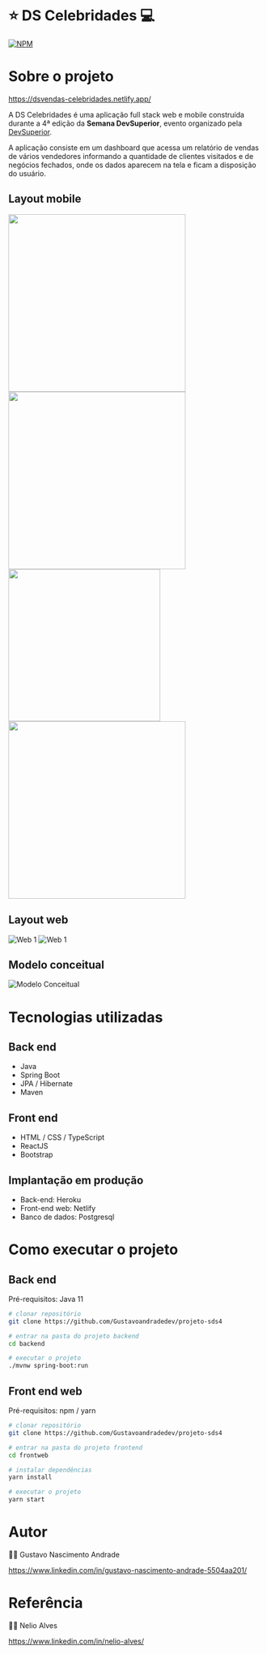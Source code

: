 
# :star: DS Celebridades :computer: 
[![NPM](https://img.shields.io/npm/l/react)](https://github.com/Gustavoandradedev/projeto-sds4/blob/main/LICENSE) 

# Sobre o projeto

https://dsvendas-celebridades.netlify.app/

A DS Celebridades é uma aplicação full stack web e mobile construída durante a 4ª edição da **Semana DevSuperior**, evento organizado pela [DevSuperior](https://devsuperior.com "Site da DevSuperior").

A aplicação consiste em um dashboard que acessa um relatório de vendas de vários vendedores informando a quantidade de clientes visitados e de negócios fechados, onde os dados aparecem na tela e ficam a disposição do usuário.

## Layout mobile
<img src="https://github.com/Gustavoandradedev/projeto-sds4/blob/main/assets/2.png" width="350"> <img src="https://github.com/Gustavoandradedev/projeto-sds4/blob/main/assets/4.png" width="350">
<img src="https://github.com/Gustavoandradedev/projeto-sds4/blob/main/assets/1.png" width="300"> 
<img src="https://github.com/Gustavoandradedev/projeto-sds4/blob/main/assets/3.png" width="350">
 
## Layout web
![Web 1](https://github.com/Gustavoandradedev/projeto-sds4/blob/main/assets/5.jpg)
![Web 1](https://github.com/Gustavoandradedev/projeto-sds4/blob/main/assets/6.jpg)


## Modelo conceitual
![Modelo Conceitual](https://raw.githubusercontent.com/devsuperior/bds-assets/main/sds/sds3-mc.png)

# Tecnologias utilizadas
## Back end
- Java
- Spring Boot
- JPA / Hibernate
- Maven
## Front end
- HTML / CSS / TypeScript
- ReactJS
- Bootstrap

## Implantação em produção
- Back-end: Heroku
- Front-end web: Netlify
- Banco de dados: Postgresql

# Como executar o projeto

## Back end
Pré-requisitos: Java 11

```bash
# clonar repositório
git clone https://github.com/Gustavoandradedev/projeto-sds4

# entrar na pasta do projeto backend
cd backend

# executar o projeto
./mvnw spring-boot:run
```

## Front end web
Pré-requisitos: npm / yarn

```bash
# clonar repositório
git clone https://github.com/Gustavoandradedev/projeto-sds4

# entrar na pasta do projeto frontend 
cd frontweb

# instalar dependências
yarn install

# executar o projeto
yarn start
```

# Autor

:man_student: Gustavo Nascimento Andrade

https://www.linkedin.com/in/gustavo-nascimento-andrade-5504aa201/

# Referência 
:man_teacher: Nelio Alves 

https://www.linkedin.com/in/nelio-alves/

